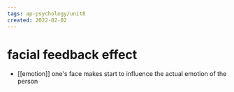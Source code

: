 ```yaml
---
tags: ap-psychology/unit8 
created: 2022-02-02
---
```


# facial feedback effect

- [[emotion]] one's face makes start to influence the actual emotion of the person 
